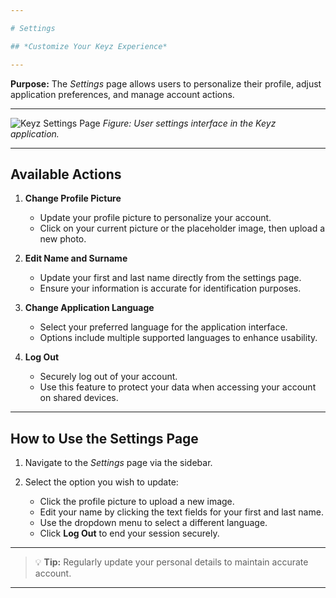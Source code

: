 ```yaml
---

# Settings

## *Customize Your Keyz Experience*

---
```


**Purpose:**
The *Settings* page allows users to personalize their profile, adjust application preferences, and manage account actions.

---

![Keyz Settings Page](../../Images/settings.png)
*Figure: User settings interface in the Keyz application.*

---

## **Available Actions**

1. **Change Profile Picture**

   * Update your profile picture to personalize your account.
   * Click on your current picture or the placeholder image, then upload a new photo.

2. **Edit Name and Surname**

   * Update your first and last name directly from the settings page.
   * Ensure your information is accurate for identification purposes.

3. **Change Application Language**

   * Select your preferred language for the application interface.
   * Options include multiple supported languages to enhance usability.

4. **Log Out**

   * Securely log out of your account.
   * Use this feature to protect your data when accessing your account on shared devices.

---

## **How to Use the Settings Page**

1. Navigate to the *Settings* page via the sidebar.
2. Select the option you wish to update:

   * Click the profile picture to upload a new image.
   * Edit your name by clicking the text fields for your first and last name.
   * Use the dropdown menu to select a different language.
   * Click **Log Out** to end your session securely.

---

> 💡 **Tip:**
> Regularly update your personal details to maintain accurate account.

---